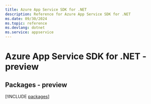 ```yaml
---
title: Azure App Service SDK for .NET
description: Reference for Azure App Service SDK for .NET
ms.date: 09/30/2024
ms.topic: reference
ms.devlang: dotnet
ms.service: appservice
---
```

# Azure App Service SDK for .NET - preview
## Packages - preview
[!INCLUDE [packages](app-service-index.md)]